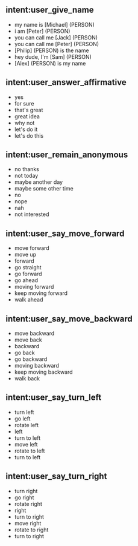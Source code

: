 ## intent:user_give_name
- my name is [Michael] (PERSON)
- i am [Peter] (PERSON)
- you can call me [Jack] (PERSON)
- you can call me [Peter] (PERSON)
- [Philip] (PERSON) is the name 
- hey dude, I'm [Sam] (PERSON)
- [Alex] (PERSON) is my name 

## intent:user_answer_affirmative
- yes
- for sure
- that's great
- great idea
- why not
- let's do it
- let's do this

## intent:user_remain_anonymous
- no thanks
- not today
- maybe another day
- maybe some other time
- no
- nope
- nah
- not interested

## intent:user_say_move_forward
- move forward
- move up
- forward
- go straight
- go forward
- go ahead
- moving forward
- keep moving forward
- walk ahead

## intent:user_say_move_backward
- move backward
- move back
- backward
- go back
- go backward
- moving backward
- keep moving backward
- walk back

## intent:user_say_turn_left
- turn left
- go left
- rotate left
- left
- turn to left
- move left
- rotate to left
- turn to left

## intent:user_say_turn_right
- turn right
- go right
- rotate right
- right
- turn to right
- move right
- rotate to right
- turn to right
